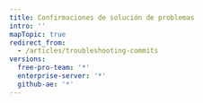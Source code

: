 ```yaml
---
title: Confirmaciones de solución de problemas
intro: ''
mapTopic: true
redirect_from:
  - /articles/troubleshooting-commits
versions:
  free-pro-team: '*'
  enterprise-server: '*'
  github-ae: '*'
---
```


